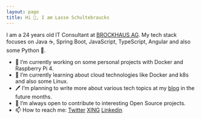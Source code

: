 ```yaml
---
layout: page
title: Hi 👋, I am Lasse Schultebraucks
---
```


I am a 24 years old IT Consultant at [BROCKHAUS AG](https://www.brockhaus-ag.de/). My tech stack focuses on Java ☕, Spring Boot, JavaScript, TypeScript, Angular and also some Python 🐍.

- 🔭 I’m currently working on some personal projects with Docker and Raspberry Pi 4.
- 🌱 I’m currently learning about cloud technologies like Docker and k8s and also some Linux.
- 🖊  I’m planning to write more about various tech topics at my [blog](https://lasseschultebraucks.com/) in the future months.  
- 👯 I’m always open to contribute to interesting Open Source projects.
- 📫 How to reach me: [Twitter](https://twitter.com/LSchultebraucks)  [XING](https://www.xing.com/profile/Lasse_Schultebraucks/)  [Linkedin](https://www.linkedin.com/in/lasse-schultebraucks-407b54175/)
